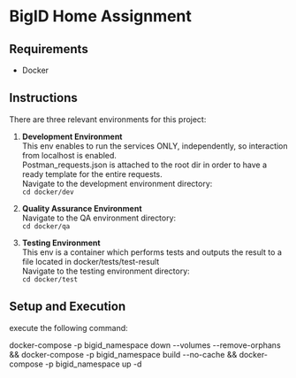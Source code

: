 # BigID Home Assignment

## Requirements

- Docker

## Instructions

There are three relevant environments for this project:

1. **Development Environment**  
   This env enables to run the services ONLY, independently, so interaction from localhost is enabled.  
   Postman_requests.json is attached to the root dir in order to have a ready template for the entire requests.  
   Navigate to the development environment directory:  
   `cd docker/dev`  
   

2. **Quality Assurance Environment**  
   Navigate to the QA environment directory:  
   `cd docker/qa`   
   

3. **Testing Environment**  
   This env is  a container which performs tests and outputs the result to a file located in docker/tests/test-result       
   Navigate to the testing environment directory:  
   `cd docker/test`  
   

## Setup and Execution
execute the following command:

docker-compose -p bigid_namespace down --volumes --remove-orphans && docker-compose -p bigid_namespace build --no-cache && docker-compose -p bigid_namespace up -d



